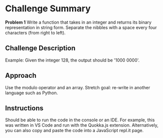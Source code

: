 # Challenge Summary
**Problem 1**
Write a function that takes in an integer and returns its binary representation in string form. Separate the nibbles with a space every four characters (from right to left).

## Challenge Description
Example: Given the integer 128, the output should be '1000 0000'.

## Approach
Use the modulo operator and an array. Stretch goal: re-write in another language such as Python.

## Instructions
Should be able to run the code in the console or an IDE. For example, this was written in VS Code and run with the Quokka.js extension. Alternatively, you can also copy and paste the code into a JavaScript repl.it page.